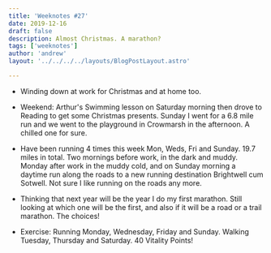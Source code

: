 ```yaml
---
title: 'Weeknotes #27'
date: 2019-12-16
draft: false
description: Almost Christmas. A marathon?
tags: ['weeknotes']
author: 'andrew'
layout: '../../../../layouts/BlogPostLayout.astro'

---
```

- Winding down at work for Christmas and at home too.

- Weekend: Arthur's Swimming lesson on Saturday morning then drove to Reading to get some Christmas presents. Sunday I went for a 6.8 mile run and we went to the playground in Crowmarsh in the afternoon. A chilled one for sure.

- Have been running 4 times this week Mon, Weds, Fri and Sunday. 19.7 miles in total. Two mornings before work, in the dark and muddy. Monday after work in the muddy cold, and on Sunday morning a daytime run along the roads to a new running destination Brightwell cum Sotwell. Not sure I like running on the roads any more.

- Thinking that next year will be the year I do my first marathon. Still looking at which one will be the first, and also if it will be a road or a trail marathon. The choices!

- Exercise: Running Monday, Wednesday, Friday and Sunday. Walking Tuesday, Thursday and Saturday. 40 Vitality Points!

